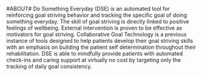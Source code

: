 #ABOUT#
Do Something Everyday (DSE) is an automated tool for reinforcing goal striving behavior and
tracking the specific goal of doing something everyday. The skill of goal striving is directly
linked to positive feelings of wellbeing. External intervention is proven to be effective as
motivators for goal striving. Collaborative Goal Technology is a previous instance of tools
designed to help patients develop their goal striving skills with an emphasis on building the
patient self determination throughout their rehabilitation. DSE is able to mindfully provide
patients with automated check-ins and caring support at virtually no cost by targeting only the
tracking of daily goal consistency.